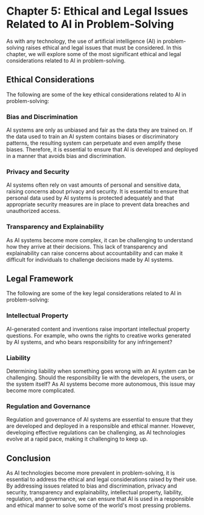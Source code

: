 Chapter 5: Ethical and Legal Issues Related to AI in Problem-Solving
====================================================================

As with any technology, the use of artificial intelligence (AI) in problem-solving raises ethical and legal issues that must be considered. In this chapter, we will explore some of the most significant ethical and legal considerations related to AI in problem-solving.

Ethical Considerations
----------------------

The following are some of the key ethical considerations related to AI in problem-solving:

### Bias and Discrimination

AI systems are only as unbiased and fair as the data they are trained on. If the data used to train an AI system contains biases or discriminatory patterns, the resulting system can perpetuate and even amplify these biases. Therefore, it is essential to ensure that AI is developed and deployed in a manner that avoids bias and discrimination.

### Privacy and Security

AI systems often rely on vast amounts of personal and sensitive data, raising concerns about privacy and security. It is essential to ensure that personal data used by AI systems is protected adequately and that appropriate security measures are in place to prevent data breaches and unauthorized access.

### Transparency and Explainability

As AI systems become more complex, it can be challenging to understand how they arrive at their decisions. This lack of transparency and explainability can raise concerns about accountability and can make it difficult for individuals to challenge decisions made by AI systems.

Legal Framework
---------------

The following are some of the key legal considerations related to AI in problem-solving:

### Intellectual Property

AI-generated content and inventions raise important intellectual property questions. For example, who owns the rights to creative works generated by AI systems, and who bears responsibility for any infringement?

### Liability

Determining liability when something goes wrong with an AI system can be challenging. Should the responsibility lie with the developers, the users, or the system itself? As AI systems become more autonomous, this issue may become more complicated.

### Regulation and Governance

Regulation and governance of AI systems are essential to ensure that they are developed and deployed in a responsible and ethical manner. However, developing effective regulations can be challenging, as AI technologies evolve at a rapid pace, making it challenging to keep up.

Conclusion
----------

As AI technologies become more prevalent in problem-solving, it is essential to address the ethical and legal considerations raised by their use. By addressing issues related to bias and discrimination, privacy and security, transparency and explainability, intellectual property, liability, regulation, and governance, we can ensure that AI is used in a responsible and ethical manner to solve some of the world's most pressing problems.
